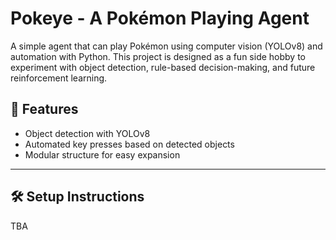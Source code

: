 # Pokeye - A Pokémon Playing Agent

A simple agent that can play Pokémon using computer vision (YOLOv8) and automation with Python. This project is designed as a fun side hobby to experiment with object detection, rule-based decision-making, and future reinforcement learning.

## 🚀 Features
- Object detection with YOLOv8
- Automated key presses based on detected objects
- Modular structure for easy expansion

---

## 🛠️ Setup Instructions

TBA